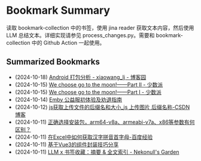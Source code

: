 # Bookmark Summary 
读取 bookmark-collection 中的书签，使用 jina reader 获取文本内容，然后使用 LLM 总结文本。详细实现请参见 process_changes.py。需要和 bookmark-collection 中的 Github Action 一起使用。
    
## Summarized Bookmarks
- (2024-10-18) [Android 打包分析 - xiaowang_lj - 博客园](202410/2024-10-18-android-%E6%89%93%E5%8C%85%E5%88%86%E6%9E%90---xiaowang_lj---%E5%8D%9A%E5%AE%A2%E5%9B%AD.md)
- (2024-10-15) [We choose go to the moon!——Part II - 少数派](202410/2024-10-15-we-choose-go-to-the-moon%21%E2%80%94%E2%80%94part-ii---%E5%B0%91%E6%95%B0%E6%B4%BE.md)
- (2024-10-15) [We choose go to the moon!——Part I - 少数派](202410/2024-10-15-we-choose-go-to-the-moon%21%E2%80%94%E2%80%94part-i---%E5%B0%91%E6%95%B0%E6%B4%BE.md)
- (2024-10-14) [Emby 公益服初体验及劝退指南](202410/2024-10-14-emby-%E5%85%AC%E7%9B%8A%E6%9C%8D%E5%88%9D%E4%BD%93%E9%AA%8C%E5%8F%8A%E5%8A%9D%E9%80%80%E6%8C%87%E5%8D%97.md)
- (2024-10-12) [js获取上传文件的后缀名和大小_js 上传图片 后缀名称-CSDN博客](202410/2024-10-12-js%E8%8E%B7%E5%8F%96%E4%B8%8A%E4%BC%A0%E6%96%87%E4%BB%B6%E7%9A%84%E5%90%8E%E7%BC%80%E5%90%8D%E5%92%8C%E5%A4%A7%E5%B0%8F_js-%E4%B8%8A%E4%BC%A0%E5%9B%BE%E7%89%87-%E5%90%8E%E7%BC%80%E5%90%8D%E7%A7%B0-csdn%E5%8D%9A%E5%AE%A2.md)
- (2024-10-11) [正确选择安装包，arm64-v8a、armeabi-v7a、x86等参数有何区别？](202410/2024-10-11-%E6%AD%A3%E7%A1%AE%E9%80%89%E6%8B%A9%E5%AE%89%E8%A3%85%E5%8C%85%EF%BC%8Carm64-v8a%E3%80%81armeabi-v7a%E3%80%81x86%E7%AD%89%E5%8F%82%E6%95%B0%E6%9C%89%E4%BD%95%E5%8C%BA%E5%88%AB%EF%BC%9F.md)
- (2024-10-11) [在Excel中如何获取汉字拼音首字母-百度经验](202410/2024-10-11-%E5%9C%A8excel%E4%B8%AD%E5%A6%82%E4%BD%95%E8%8E%B7%E5%8F%96%E6%B1%89%E5%AD%97%E6%8B%BC%E9%9F%B3%E9%A6%96%E5%AD%97%E6%AF%8D-%E7%99%BE%E5%BA%A6%E7%BB%8F%E9%AA%8C.md)
- (2024-10-11) [基于Vue3的组件封装技巧分享](202410/2024-10-11-%E5%9F%BA%E4%BA%8Evue3%E7%9A%84%E7%BB%84%E4%BB%B6%E5%B0%81%E8%A3%85%E6%8A%80%E5%B7%A7%E5%88%86%E4%BA%AB.md)
- (2024-10-11) [LLM x 书签收藏：摘要 & 全文索引 - Nekonull's Garden](202410/2024-10-11-llm-x-%E4%B9%A6%E7%AD%BE%E6%94%B6%E8%97%8F%EF%BC%9A%E6%91%98%E8%A6%81-%26-%E5%85%A8%E6%96%87%E7%B4%A2%E5%BC%95---nekonull%27s-garden.md)
